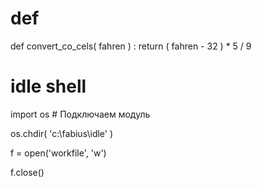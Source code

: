# def

def convert_co_cels( fahren ) :
    return ( fahren - 32 ) * 5 / 9

# idle shell

import os # Подключаем модуль 

os.chdir( 'c:\\fabius\\idle' )

f = open('workfile', 'w')
                       
f.close()
